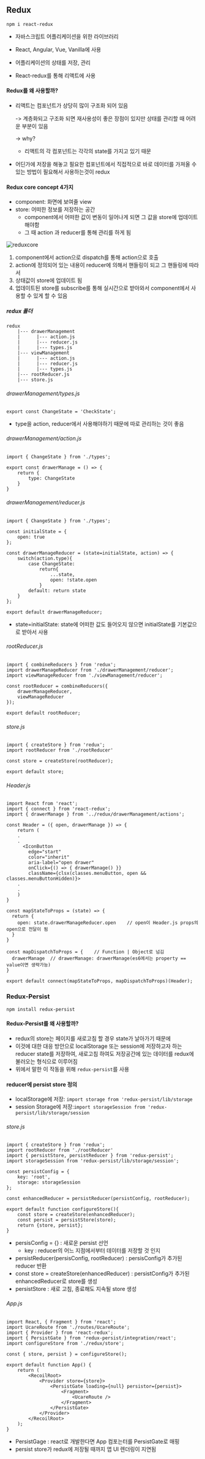 ## Redux

```
npm i react-redux
```



- 자바스크립트 어플리케이션을 위한 라이브러리

- React, Angular, Vue, Vanilla에 사용

- 어플리케이션의 상태를 저장, 관리

- React-redux를 통해 리액트에 사용

  
  

#### Redux를 왜 사용할까?

- 리액트는 컴포넌트가 상당히 많이 구조화 되어 있음 

  ->  계층화되고 구조화 되면 재사용성이 좋은 장점이 있지만 상태를 관리할 때 어려운 부분이 있음

  -> why?

  - 리액트의 각 컴포넌트는 각각의 state를 가지고 있기 때문

- 어딘가에 저장을 해놓고 필요한 컴포넌트에서 직접적으로 바로 데이터를 가져올 수 있는 방법이 필요해서 사용하는것이 redux




#### Redux core concept 4가지

- component: 화면에 보여줄 view
- store: 어떠한 정보를 저장하는 공간
  - component에서 어떠한 값이 변동이 일어나게 되면 그 값을 store에 업데이트 해야함
  - 그 때 action 과 reducer를 통해 관리를 하게 됨

![reduxcore](https://user-images.githubusercontent.com/83201109/136780079-0b9145f7-d475-472b-826d-c63752e44a50.png)

1. component에서 action으로 dispatch를 통해 action으로 호출
2. action에 정의되어 있는 내용이 reducer에 의해서 핸들링이 되고 그 핸들링에 따라서
3. 상태값이 store에 업데이트 됨
4. 업데이트된 store를 subscribe를 통해  실시간으로 받아와서 component에서 사용할 수 있게 할 수 있음




##### redux 폴더

```
redux
	|--- drawerManagement
	|	   |--- action.js
	|	   |--- reducer.js
	|	   |--- types.js
	|--- viewManagement
	|	   |--- action.js
	|	   |--- reducer.js
	|	   |--- types.js
	|--- rootReducer.js
	|--- store.js
```




###### drawerManagement/types.js

```
export const ChangeState = 'CheckState';
```

- type을 action, reducer에서 사용해야하기 때문에 따로 관리하는 것이 좋음 

  

###### drawerManagement/action.js

```
import { ChangeState } from './types';

export const drawerManage = () => {
    return {
        type: ChangeState
    }
}
```



###### drawerManagement/reducer.js

```
import { ChangeState } from './types';

const initialState = {
    open: true
};

const drawerManageReducer = (state=initialState, action) => {	
    switch(action.type){
        case ChangeState:
            return{
                ...state,
                open: !state.open
            }
        default: return state
    }
};

export default drawerManageReducer;
```

- state=initialState: state에 어떠한 값도 들어오지 않으면 initialState를 기본값으로 받아서 사용



###### rootReducer.js

```
import { combineReducers } from 'redux';
import drawerManageReducer from './drawerManagement/reducer';
import viewManageReducer from './viewManagement/reducer';

const rootReducer = combineReducers({
    drawerManageReducer,
    viewManageReducer
});

export default rootReducer;
```



###### store.js

```
import { createStore } from 'redux';
import rootReducer from './rootReducer'

const store = createStore(rootReducer);

export default store;
```



###### Header.js

```
import React from 'react';
import { connect } from 'react-redux';
import { drawerManage } from '../redux/drawerManagement/actions';

const Header = ({ open, drawerManage }) => {
	return (
	.
	.
      <IconButton
        edge="start"
        color="inherit"
        aria-label="open drawer"
        onClick={() => { drawerManage() }}
        className={clsx(classes.menuButton, open && classes.menuButtonHidden)}>
    .
    .
	)
}

const mapStateToProps = (state) => {
  return {
    open: state.drawerManageReducer.open	// open이 Header.js props의 open으로 전달이 됨
  }
}

const mapDispatchToProps = {	// Function | Object로 넘김 
  drawerManage	// drawerManage: drawerManage(es6에서는 property == value이면 생략가능)
}

export default connect(mapStateToProps, mapDispatchToProps)(Header);
```





### Redux-Persist

```
npm install redux-persist
```



#### Redux-Persist를 왜 사용할까?

- redux의 store는 페이지를 새로고침 할 경우 state가 날아가기 때문에
- 이것에 대한 대응 방안으로 localStorage 또는 session에 저장하고자 하는 reducer state를 저장하여, 새로고침 하여도 저장공간에 있는 데이터를 redux에 불러오는 형식으로 이루어짐
- 위에서 말한 이 작동을 위해 `redux-persist`를 사용



#### reducer에 persist store 정의

- localStorage에 저장: `import storage from 'redux-persist/lib/storage`
- session Storage에 저장:`import storageSession from 'redux-persist/lib/storage/session`



###### store.js

```
import { createStore } from 'redux';
import rootReducer from './rootReducer'
import { persistStore, persistReducer } from 'redux-persist';
import storageSession from 'redux-persist/lib/storage/session';

const persistConfig = {
    key: 'root',
    storage: storageSession
};

const enhancedReducer = persistReducer(persistConfig, rootReducer);

export default function configureStore(){
    const store = createStore(enhancedReducer);
    const persist = persistStore(store);
    return {store, persist};
}
```

- persisConfig = {} : 새로운 persist 선언
  - key : reducer의 어느 지점에서부터 데이터를 저장할 것 인지
- persistReducer(persisConfig, rootReducer) : persisConfig가 추가된 reducer 반환
- const store = createStore(enhancedReducer) : persistConfig가 추가된 enhancedReducer로 store를 생성
- persistStore : 새로 고침, 종료해도 지속될 store 생성



###### App.js

```
import React, { Fragment } from 'react';
import UcareRoute from './routes/UcareRoute';
import { Provider } from 'react-redux';
import { PersistGate } from 'redux-persist/integration/react';
import configureStore from './redux/store';

const { store, persist } = configureStore();

export default function App() {
    return (
        <RecoilRoot>
            <Provider store={store}>
                <PersistGate loading={null} persistor={persist}>
                    <Fragment>
                        <UcareRoute />
                    </Fragment>
                </PersistGate>
            </Provider>
        </RecoilRoot>
    );
}
```

- PersistGage : react로 개발한다면 App 컴포는터를 PersistGate로 매핑
- persist store가 redux에 저장될 때까지 앱 UI 렌더링이 지연됨

